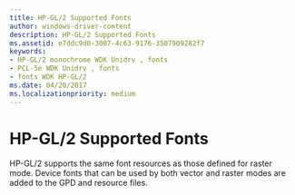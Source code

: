 ```yaml
---
title: HP-GL/2 Supported Fonts
author: windows-driver-content
description: HP-GL/2 Supported Fonts
ms.assetid: e7ddc9d0-3007-4c63-9176-3507909282f7
keywords:
- HP-GL/2 monochrome WDK Unidrv , fonts
- PCL-5e WDK Unidrv , fonts
- fonts WDK HP-GL/2
ms.date: 04/20/2017
ms.localizationpriority: medium
---
```


# HP-GL/2 Supported Fonts





HP-GL/2 supports the same font resources as those defined for raster mode. Device fonts that can be used by both vector and raster modes are added to the GPD and resource files.

 

 




